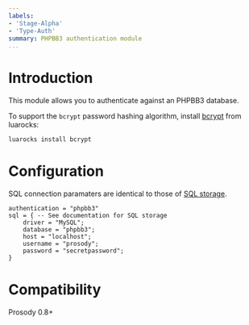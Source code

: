 ```yaml
---
labels:
- 'Stage-Alpha'
- 'Type-Auth'
summary: PHPBB3 authentication module
...
```


Introduction
============

This module allows you to authenticate against an PHPBB3 database.

To support the `bcrypt` password hashing algorithm, install
[bcrypt](https://luarocks.org/modules/mikejsavage/bcrypt) from luarocks:

    luarocks install bcrypt

Configuration
=============

SQL connection paramaters are identical to those of [SQL
storage](https://prosody.im/doc/modules/mod_storage_sql).

    authentication = "phpbb3"
    sql = { -- See documentation for SQL storage
        driver = "MySQL";
        database = "phpbb3";
        host = "localhost";
        username = "prosody";
        password = "secretpassword";
    }

Compatibility
=============

Prosody 0.8+
